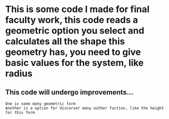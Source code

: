 # This is some code I made for final faculty work, this code reads a geometric option you select and calculates all the shape this geometry has, you need to give basic values for the system, like radius

## This code will undergo improvements...
    One is some many geometric form
    Another is a option for discorver many outher fuction, like the height for this form
    
